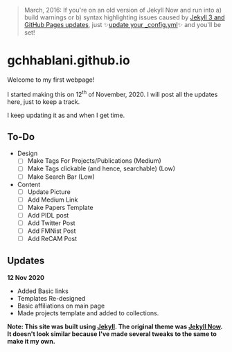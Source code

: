 > March, 2016: If you're on an old version of Jekyll Now and run into a) build warnings or b) syntax highlighting issues caused by [Jekyll 3 and GitHub Pages updates](https://github.com/blog/2100-github-pages-now-faster-and-simpler-with-jekyll-3-0), just :sparkles:[update your _config.yml](https://github.com/barryclark/jekyll-now/pull/445/files):sparkles: and you'll be set!

# gchhablani.github.io
Welcome to my first webpage!

I started making this on 12<sup>th</sup> of November, 2020. I will post all the updates here, just to keep a track.

I keep updating it as and when I get time.

##

## To-Do
- Design
  - [ ] Make Tags For Projects/Publications (Medium)
  - [ ] Make Tags clickable (and hence, searchable) (Low)
  - [ ] Make Search Bar (Low)
- Content
  - [ ] Update Picture
  - [ ] Add Medium Link
  - [ ] Make Papers Template
  - [ ] Add PIDL post
  - [ ] Add Twitter Post
  - [ ] Add FMNist Post
  - [ ] Add ReCAM Post

## Updates

**12 Nov 2020**
  - Added Basic links
  - Templates Re-designed
  - Basic affiliations on main page
  - Made projects template and added to collections.

**Note: This site was built using [Jekyll](https://github.com/jekyll/jekyll). The original theme was [Jekyll Now](http://www.jekyllnow.com/). It doesn't look similar because I've made several tweaks to the same to make it my own.**
